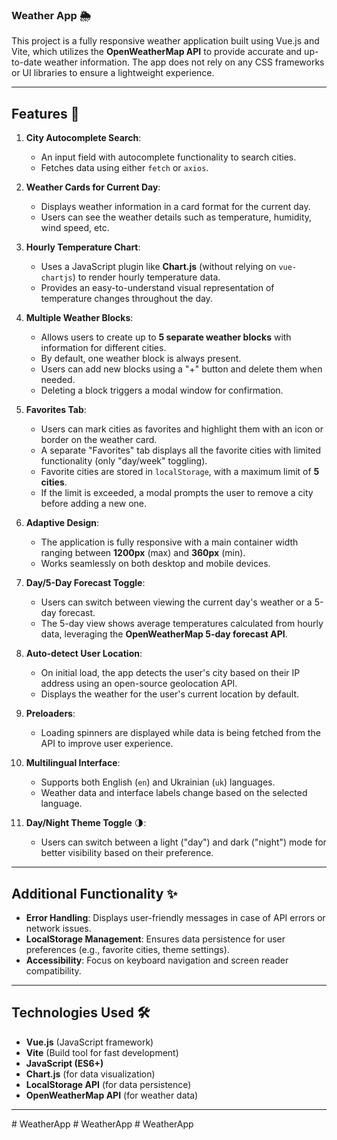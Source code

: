 ### Weather App 🌦️

This project is a fully responsive weather application built using Vue.js and Vite, which utilizes the **OpenWeatherMap API** to provide accurate and up-to-date weather information. The app does not rely on any CSS frameworks or UI libraries to ensure a lightweight experience.

---

## Features 🚀

1. **City Autocomplete Search**:

   - An input field with autocomplete functionality to search cities.
   - Fetches data using either `fetch` or `axios`.

2. **Weather Cards for Current Day**:

   - Displays weather information in a card format for the current day.
   - Users can see the weather details such as temperature, humidity, wind speed, etc.

3. **Hourly Temperature Chart**:

   - Uses a JavaScript plugin like **Chart.js** (without relying on `vue-chartjs`) to render hourly temperature data.
   - Provides an easy-to-understand visual representation of temperature changes throughout the day.

4. **Multiple Weather Blocks**:

   - Allows users to create up to **5 separate weather blocks** with information for different cities.
   - By default, one weather block is always present.
   - Users can add new blocks using a "+" button and delete them when needed.
   - Deleting a block triggers a modal window for confirmation.

5. **Favorites Tab**:

   - Users can mark cities as favorites and highlight them with an icon or border on the weather card.
   - A separate "Favorites" tab displays all the favorite cities with limited functionality (only "day/week" toggling).
   - Favorite cities are stored in `localStorage`, with a maximum limit of **5 cities**.
   - If the limit is exceeded, a modal prompts the user to remove a city before adding a new one.

6. **Adaptive Design**:

   - The application is fully responsive with a main container width ranging between **1200px** (max) and **360px** (min).
   - Works seamlessly on both desktop and mobile devices.

7. **Day/5-Day Forecast Toggle**:

   - Users can switch between viewing the current day's weather or a 5-day forecast.
   - The 5-day view shows average temperatures calculated from hourly data, leveraging the **OpenWeatherMap 5-day forecast API**.

8. **Auto-detect User Location**:

   - On initial load, the app detects the user's city based on their IP address using an open-source geolocation API.
   - Displays the weather for the user's current location by default.

9. **Preloaders**:

   - Loading spinners are displayed while data is being fetched from the API to improve user experience.

10. **Multilingual Interface**:

    - Supports both English (`en`) and Ukrainian (`uk`) languages.
    - Weather data and interface labels change based on the selected language.

11. **Day/Night Theme Toggle** 🌗:
    - Users can switch between a light ("day") and dark ("night") mode for better visibility based on their preference.

---

## Additional Functionality ✨

- **Error Handling**: Displays user-friendly messages in case of API errors or network issues.
- **LocalStorage Management**: Ensures data persistence for user preferences (e.g., favorite cities, theme settings).
- **Accessibility**: Focus on keyboard navigation and screen reader compatibility.

---

## Technologies Used 🛠️

- **Vue.js** (JavaScript framework)
- **Vite** (Build tool for fast development)
- **JavaScript (ES6+)**
- **Chart.js** (for data visualization)
- **LocalStorage API** (for data persistence)
- **OpenWeatherMap API** (for weather data)

---
#   W e a t h e r A p p  
 #   W e a t h e r A p p  
 #   W e a t h e r A p p  
 